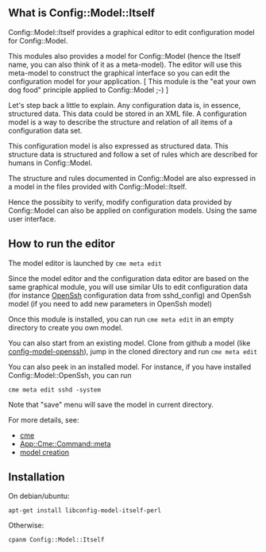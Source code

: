 

## What is Config::Model::Itself ##

Config::Model::Itself provides a graphical editor to edit configuration model
for Config::Model. 

This modules also provides a model for Config::Model (hence the Itself
name, you can also think of it as a meta-model).  The editor will use
this meta-model to construct the graphical interface so you can edit
the configuration model for *your* application. [ This module is the
"eat your own dog food" principle applied to Config::Model ;-) ]

Let's step back a little to explain. Any configuration data is, in
essence, structured data. This data could be stored in an XML file. A
configuration model is a way to describe the structure and relation of
all items of a configuration data set.

This configuration model is also expressed as structured data. This
structure data is structured and follow a set of rules which are
described for humans in Config::Model.

The structure and rules documented in Config::Model are also expressed
in a model in the files provided with Config::Model::Itself.

Hence the possibity to verify, modify configuration data provided by
Config::Model can also be applied on configuration models. Using the
same user interface.

## How to run the editor ##

The model editor is launched by `cme meta edit`

Since the model editor and the configuration data editor are based on
the same graphical module, you will use similar UIs to edit
configuration data (for instance [OpenSsh](http://search.cpan.org/dist/Config-Model-OpenSsh/)
configuration data from sshd_config) and OpenSsh model (if you need to add new parameters in
OpenSsh model)

Once this module is installed, you can run `cme meta edit` in an empty
directory to create you own model.

You can also start from an existing model. Clone from github a model
(like [config-model-openssh](https://github.com/dod38fr/config-model-openssh)),
jump in the cloned directory and run `cme meta edit`

You can also peek in an installed model. For instance, if you have installed
Config::Model::OpenSsh, you can run


    cme meta edit sshd -system
  
Note that "save" menu will save the model in current directory.

For more details, see:

* [cme](http://search.cpan.org/dist/App-Cme/bin/cme)
* [App::Cme::Command::meta](http://search.cpan.org/dist/Config-Model-Itself/lib/App/Command/Cme/meta.pod)
* [model creation](http://search.cpan.org/dist/Config-Model/lib/Config/Model/Manual/ModelCreationIntroduction.pod)

## Installation

On debian/ubuntu:

    apt-get install libconfig-model-itself-perl

Otherwise:

    cpanm Config::Model::Itself
